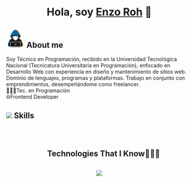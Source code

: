 <div align="center">
<h1 align="center">Hola, soy <a href="https://enzodev.com.ar">Enzo Roh</a> 👋</h1>
</div>

## <picture><img src = "https://github.com/0xAbdulKhalid/0xAbdulKhalid/raw/main/assets/mdImages/about_me.gif" width = 50px></picture> **About me**

Soy Técnico en Programación, recibido en la Universidad Tecnológica Nacional (Tecnicatura Universitaria en Programación), enfocado en Desarrollo Web con experiencia en diseño y mantenimiento de sitios web. Dominio de lenguajes, programas y plataformas. Trabajo en conjunto con emprendimientos, desempeñándome como freelancer.
<br>
👨🏼‍💻Tec. en Programación
<br>
🌐Frontend Developer
<br>

## <img src="https://media2.giphy.com/media/QssGEmpkyEOhBCb7e1/giphy.gif?cid=ecf05e47a0n3gi1bfqntqmob8g9aid1oyj2wr3ds3mg700bl&rid=giphy.gif" width ="25"><b> Skills</b>
<br>

<!--h1 without bottom border-->
<div id="user-content-toc">
  <ul align="center">
    <summary><h2 style="display: inline-block">Technologies That I Know👨🏻‍💻</h2></summary>
  </ul>
</div>
<!--tech stack icons-->
<p align="center">
  <a href="https://skillicons.dev">
    <img src="https://skillicons.dev/icons?i=git,css,bootstrap,cpp,github,html,idea,java,js,kotlin,linux,md,materialui,mongodb,mysql,nextjs,nodejs,postman,py,react,redux,tailwind,ts,vscode&perline=14" />
  </a>
</p>
